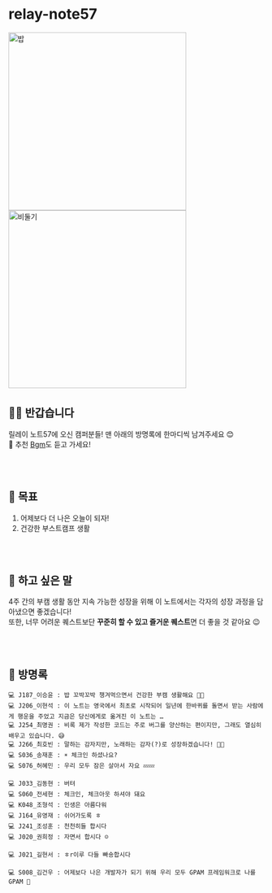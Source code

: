 # relay-note57

<img width="350" alt="밥" src="https://github.com/user-attachments/assets/d8741cc3-d8d5-4793-a077-e00f9fccd9bb">
<img width="350" alt="비둘기" src="https://github.com/user-attachments/assets/63fd71cc-a204-4b18-848e-79b1affdaa62">


<img >

## 👋🏻 반갑습니다
릴레이 노트57에 오신 캠퍼분들! 맨 아래의 방명록에 한마디씩 남겨주세요 😊 <br>
🎵 추천 [Bgm](https://www.youtube.com/watch?v=dQw4w9WgXcQ)도 듣고 가세요!

<br><br>

## 🌈 목표
1. 어제보다 더 나은 오늘이 되자!
2. 건강한 부스트캠프 생활

<br><br>

## 🤗 하고 싶은 말
4주 간의 부캠 생활 동안 지속 가능한 성장을 위해 이 노트에서는 각자의 성장 과정을 담아냈으면 좋겠습니다! <br>
또한, 너무 어려운 퀘스트보단 **꾸준히 할 수 있고 즐거운 퀘스트**면 더 좋을 것 같아요 😉

<br><br>

## 🚪 방명록

```
💻 J187_이승윤 : 밥 꼬박꼬박 챙겨먹으면서 건강한 부캠 생활해요 🍚🍴
💻 J206_이현석 : 이 노트는 영국에서 최초로 시작되어 일년에 한바퀴를 돌면서 받는 사람에게 행운을 주었고 지금은 당신에게로 옮겨진 이 노트는 …
💻 J254_최명권 : 비록 제가 작성한 코드는 주로 버그를 양산하는 편이지만, 그래도 열심히 배우고 있습니다. 😅
💻 J266_최호빈 : 말하는 감자지만, 노래하는 감자(?)로 성장하겠습니다! 🥔🍟
💻 S036_송재훈 : ☀️ 체크인 하셨나요?
💻 S076_허혜민 : 우리 모두 잠은 살아서 자요 💤💤

💻 J033_김동현 : 버텨
💻 S060_전세현 : 체크인, 체크아웃 하셔야 돼요
💻 K048_조형석 : 인생은 아름다워
💻 J164_유영재 : 쉬어가도록 ㅎ
💻 J241_조성훈 : 천천히들 합시다
💻 J020_권희정 : 자면서 합시다 ☺️

💻 J021_길현서 : ㅎr이루 다들 빠숑합시다

💻 S008_김건우 : 어제보다 나은 개발자가 되기 위해 우리 모두 GPAM 프레임워크로 나를 GPAM 👊
```
